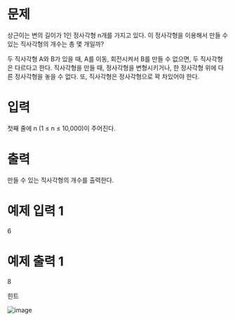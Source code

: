 # 문제
상근이는 변의 길이가 1인 정사각형 n개를 가지고 있다. 이 정사각형을 이용해서 만들 수 있는 직사각형의 개수는 총 몇 개일까?

두 직사각형 A와 B가 있을 때, A를 이동, 회전시켜서 B를 만들 수 없으면, 두 직사각형은 다르다고 한다. 직사각형을 만들 때, 정사각형을 변형시키거나, 한 정사각형 위에 다른 정사각형을 놓을 수 없다. 또, 직사각형은 정사각형으로 꽉 차있어야 한다.

# 입력
첫째 줄에 n (1 ≤ n ≤ 10,000)이 주어진다.

# 출력
만들 수 있는 직사각형의 개수를 출력한다.

# 예제 입력 1 
6
# 예제 출력 1 
8

힌트

![image](https://user-images.githubusercontent.com/45219806/103971965-42656500-51af-11eb-84b0-f1958f74a644.png)
